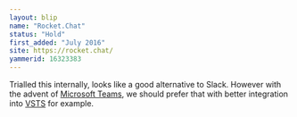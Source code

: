 ```yaml
---
layout: blip
name: "Rocket.Chat"
status: "Hold"
first_added: "July 2016"
site: https://rocket.chat/
yammerid: 16323383
---
```

Trialled this internally, looks like a good alternative to Slack. However with the advent of [Microsoft Teams](microsoft-teams.html), we should prefer that with better integration into [VSTS](vsts.html) for example.
